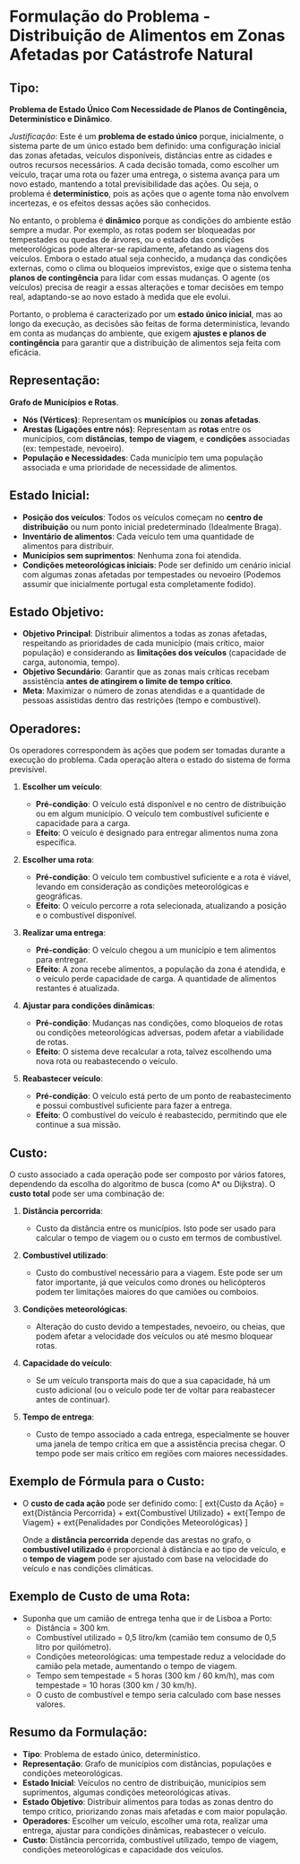 
# Formulação do Problema - Distribuição de Alimentos em Zonas Afetadas por Catástrofe Natural

## Tipo:
**Problema de Estado Único Com Necessidade de Planos de Contingência, Determinístico e Dinâmico**.

*Justificação*: Este é um **problema de estado único** porque, inicialmente, o sistema parte de um único estado bem definido: uma configuração inicial das zonas afetadas, veículos disponíveis, distâncias entre as cidades e outros recursos necessários. A cada decisão tomada, como escolher um veículo, traçar uma rota ou fazer uma entrega, o sistema avança para um novo estado, mantendo a total previsibilidade das ações. Ou seja, o problema é **determinístico**, pois as ações que o agente toma não envolvem incertezas, e os efeitos dessas ações são conhecidos.

No entanto, o problema é **dinâmico** porque as condições do ambiente estão sempre a mudar. Por exemplo, as rotas podem ser bloqueadas por tempestades ou quedas de árvores, ou o estado das condições meteorológicas pode alterar-se rapidamente, afetando as viagens dos veículos. Embora o estado atual seja conhecido, a mudança das condições externas, como o clima ou bloqueios imprevistos, exige que o sistema tenha **planos de contingência** para lidar com essas mudanças. O agente (os veículos) precisa de reagir a essas alterações e tomar decisões em tempo real, adaptando-se ao novo estado à medida que ele evolui.

Portanto, o problema é caracterizado por um **estado único inicial**, mas ao longo da execução, as decisões são feitas de forma determinística, levando em conta as mudanças do ambiente, que exigem **ajustes e planos de contingência** para garantir que a distribuição de alimentos seja feita com eficácia.


## Representação:
**Grafo de Municípios e Rotas**.
- **Nós (Vértices)**: Representam os **municípios** ou **zonas afetadas**.
- **Arestas (Ligações entre nós)**: Representam as **rotas** entre os municípios, com **distâncias**, **tempo de viagem**, e **condições** associadas (ex: tempestade, nevoeiro).
- **População e Necessidades**: Cada município tem uma população associada e uma prioridade de necessidade de alimentos.

## Estado Inicial:
- **Posição dos veículos**: Todos os veículos começam no **centro de distribuição** ou num ponto inicial predeterminado (Idealmente Braga).
- **Inventário de alimentos**: Cada veículo tem uma quantidade de alimentos para distribuir.
- **Municípios sem suprimentos**: Nenhuma zona foi atendida.
- **Condições meteorológicas iniciais**: Pode ser definido um cenário inicial com algumas zonas afetadas por tempestades ou nevoeiro (Podemos assumir que inicialmente portugal esta completamente fodido).

## Estado Objetivo:
- **Objetivo Principal**: Distribuir alimentos a todas as zonas afetadas, respeitando as prioridades de cada município (mais crítico, maior população) e considerando as **limitações dos veículos** (capacidade de carga, autonomia, tempo).
- **Objetivo Secundário**: Garantir que as zonas mais críticas recebam assistência **antes de atingirem o limite de tempo crítico**.
- **Meta**: Maximizar o número de zonas atendidas e a quantidade de pessoas assistidas dentro das restrições (tempo e combustível).

## Operadores:
Os operadores correspondem às ações que podem ser tomadas durante a execução do problema. Cada operação altera o estado do sistema de forma previsível.

1. **Escolher um veículo**:
   - **Pré-condição**: O veículo está disponível e no centro de distribuição ou em algum município. O veículo tem combustível suficiente e capacidade para a carga.
   - **Efeito**: O veículo é designado para entregar alimentos numa zona específica.

2. **Escolher uma rota**:
   - **Pré-condição**: O veículo tem combustível suficiente e a rota é viável, levando em consideração as condições meteorológicas e geográficas.
   - **Efeito**: O veículo percorre a rota selecionada, atualizando a posição e o combustível disponível.
   
3. **Realizar uma entrega**:
   - **Pré-condição**: O veículo chegou a um município e tem alimentos para entregar.
   - **Efeito**: A zona recebe alimentos, a população da zona é atendida, e o veículo perde capacidade de carga. A quantidade de alimentos restantes é atualizada.

4. **Ajustar para condições dinâmicas**:
   - **Pré-condição**: Mudanças nas condições, como bloqueios de rotas ou condições meteorológicas adversas, podem afetar a viabilidade de rotas.
   - **Efeito**: O sistema deve recalcular a rota, talvez escolhendo uma nova rota ou reabastecendo o veículo.

5. **Reabastecer veículo**:
   - **Pré-condição**: O veículo está perto de um ponto de reabastecimento e possui combustível suficiente para fazer a entrega.
   - **Efeito**: O combustível do veículo é reabastecido, permitindo que ele continue a sua missão.

## Custo:
O custo associado a cada operação pode ser composto por vários fatores, dependendo da escolha do algoritmo de busca (como A* ou Dijkstra). O **custo total** pode ser uma combinação de:

1. **Distância percorrida**:
   - Custo da distância entre os municípios. Isto pode ser usado para calcular o tempo de viagem ou o custo em termos de combustível.

2. **Combustível utilizado**:
   - Custo do combustível necessário para a viagem. Este pode ser um fator importante, já que veículos como drones ou helicópteros podem ter limitações maiores do que camiões ou comboios.

3. **Condições meteorológicas**:
   - Alteração do custo devido a tempestades, nevoeiro, ou cheias, que podem afetar a velocidade dos veículos ou até mesmo bloquear rotas.

4. **Capacidade do veículo**:
   - Se um veículo transporta mais do que a sua capacidade, há um custo adicional (ou o veículo pode ter de voltar para reabastecer antes de continuar).

5. **Tempo de entrega**:
   - Custo de tempo associado a cada entrega, especialmente se houver uma janela de tempo crítica em que a assistência precisa chegar. O tempo pode ser mais crítico em regiões com maiores necessidades.

## Exemplo de Fórmula para o Custo:
- O **custo de cada ação** pode ser definido como:
  \[
  	ext{Custo da Ação} = 	ext{Distância Percorrida} + 	ext{Combustível Utilizado} + 	ext{Tempo de Viagem} + 	ext{Penalidades por Condições Meteorológicas}
  \]
  
  Onde a **distância percorrida** depende das arestas no grafo, o **combustível utilizado** é proporcional à distância e ao tipo de veículo, e o **tempo de viagem** pode ser ajustado com base na velocidade do veículo e nas condições climáticas.

## Exemplo de Custo de uma Rota:
- Suponha que um camião de entrega tenha que ir de Lisboa a Porto:
  - Distância = 300 km.
  - Combustível utilizado = 0,5 litro/km (camião tem consumo de 0,5 litro por quilómetro).
  - Condições meteorológicas: uma tempestade reduz a velocidade do camião pela metade, aumentando o tempo de viagem.
  - Tempo sem tempestade = 5 horas (300 km / 60 km/h), mas com tempestade = 10 horas (300 km / 30 km/h).
  - O custo de combustível e tempo seria calculado com base nesses valores.

## Resumo da Formulação:

- **Tipo**: Problema de estado único, determinístico.
- **Representação**: Grafo de municípios com distâncias, populações e condições meteorológicas.
- **Estado Inicial**: Veículos no centro de distribuição, municípios sem suprimentos, algumas condições meteorológicas ativas.
- **Estado Objetivo**: Distribuir alimentos para todas as zonas dentro do tempo crítico, priorizando zonas mais afetadas e com maior população.
- **Operadores**: Escolher um veículo, escolher uma rota, realizar uma entrega, ajustar para condições dinâmicas, reabastecer o veículo.
- **Custo**: Distância percorrida, combustível utilizado, tempo de viagem, condições meteorológicas e capacidade dos veículos.

